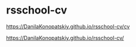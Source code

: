 # rsschool-cv

<https://DanilaKonopatskiy.github.io/rsschool-cv/cv>

<https://DanilaKonopatskiy.github.io/rsschool-cv/>
